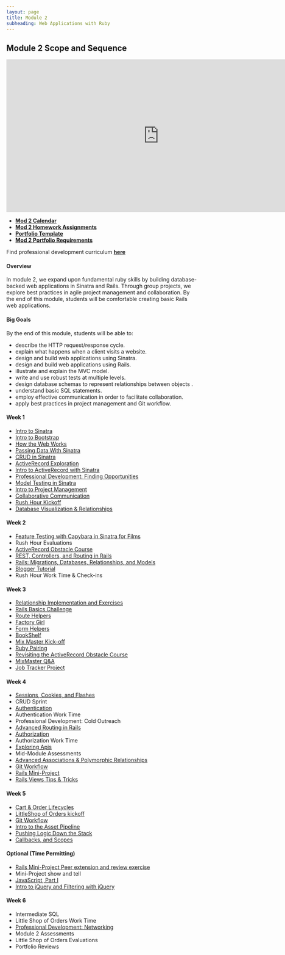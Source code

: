 ```yaml
---
layout: page
title: Module 2
subheading: Web Applications with Ruby
---
```


## Module 2 Scope and Sequence

<iframe src="https://calendar.google.com/calendar/embed?mode=WEEK&amp;height=400&amp;wkst=1&amp;bgcolor=%23FFFFFF&amp;ctz=America%2FDenver" style="border-width:0" width="800" height="400" frameborder="0" scrolling="no"></iframe>

* [__Mod 2 Calendar__](https://calendar.google.com/calendar/embed?src=casimircreative.com_rps2hg1nfqjih4rcl3gl6s4lpk@group.calendar.google.com&ctz=America/Denver)
* [__Mod 2 Homework Assignments__](https://github.com/turingschool/homework/blob/master/module-2-homework.markdown)
* [__Portfolio Template__](https://raw.githubusercontent.com/turingschool/portfolios/master/template.markdown)
* [__Mod 2 Portfolio Requirements__](https://github.com/turingschool/portfolios#module-2)

Find professional development curriculum [__here__](/professional_development)

#### Overview

In module 2, we expand upon fundamental ruby skills by building database-backed web applications in Sinatra and Rails. Through group projects, we explore best practices in agile project management and collaboration. By the end of this module, students will be comfortable creating basic Rails web applications.

#### Big Goals

By the end of this module, students will be able to:

* describe the HTTP request/response cycle.
* explain what happens when a client visits a website.
* design and build web applications using Sinatra.
* design and build web applications using Rails.
* illustrate and explain the MVC model.
* write and use robust tests at multiple levels.
* design database schemas to represent relationships between objects .
* understand basic SQL statements.
* employ effective communication in order to facilitate collaboration.
* apply best practices in project management and Git workflow.



#### Week 1

* [Intro to Sinatra](lessons/introduction_to_sinatra)
* [Intro to Bootstrap](lessons/introduction_to_bootstrap_v2)
* [How the Web Works](lessons/how_the_web_works)
* [Passing Data With Sinatra](https://github.com/case-eee/shopping)
* [CRUD in Sinatra](lessons/crud-intro-sinatra)
* [ActiveRecord Exploration](https://github.com/case-eee/intro-to-ar)
* [Intro to ActiveRecord with Sinatra](lessons/intro_to_active_record_in_sinatra)
* [Professional Development: Finding Opportunities](https://github.com/turingschool/professional_skills/blob/master/module_two/finding_opportunities.md)
* [Model Testing in Sinatra](lessons/model_testing_in_sinatra_with_films)
* [Intro to Project Management](lessons/intro_to_project_management)
* [Collaborative Communication](https://github.com/turingschool/professional_skills/blob/master/module_two/collaborative_communication.md)
* [Rush Hour Kickoff](https://github.com/turingschool/curriculum/blob/master/source/projects/rush_hour.md)
* [Database Visualization & Relationships](lessons/visualising_and_implementing_database_relationships)

#### Week 2

* [Feature Testing with Capybara in Sinatra for Films](lessons/feature_testing_in_sinatra_with_films)
* Rush Hour Evaluations
* [ActiveRecord Obstacle Course](lessons/active_record_obstacle_course)
* [REST, Controllers, and Routing in Rails](lessons/rest_routing_and_controllers_in_rails)
* [Rails: Migrations, Databases, Relationships, and Models](lessons/models_databases_relationships)
* [Blogger Tutorial](http://tutorials.jumpstartlab.com/projects/blogger.html)
* Rush Hour Work Time & Check-ins

#### Week 3

* [Relationship Implementation and Exercises](https://github.com/turingschool-examples/relationship_practice_exercises)
* [Rails Basics Challenge](lessons/models_databases_relationships_routes_controllers_oh_my)
* [Route Helpers](lessons/route_helpers)
* [Factory Girl](lessons/factory_documentation)
* [Form Helpers](lessons/form_helpers_rails)
* [BookShelf](lessons/forms_primer)
* [Mix Master Kick-off](projects/mix_master/1_getting_started)
* [Ruby Pairing](https://github.com/turingschool/challenges/blob/master/flatten.markdown)
* [Revisiting the ActiveRecord Obstacle Course](lessons/active_record_obstacle_course)
* [MixMaster Q&A](projects/mix_master/1_getting_started)
* [Job Tracker Project](https://github.com/case-eee/job-tracker)

#### Week 4

* [Sessions, Cookies, and Flashes](lessons/sessions_cookies_flashes)
* CRUD Sprint
* [Authentication](lessons/authentication)
* Authentication Work Time
* Professional Development: Cold Outreach
* [Advanced Routing in Rails](lessons/advanced_routing_rails)
* [Authorization](lessons/authorization-in-rails)
* Authorization Work Time
* [Exploring Apis](lessons/exploring_apis)
* Mid-Module Assessments
* [Advanced Associations & Polymorphic Relationships](lessons/advanced_associations)
* [Git Workflow](lessons/small_team_git_workflow)
* [Rails Mini-Project](projects/mini-project)
* [Rails Views Tips & Tricks](lessons/rails_views_tips_and_techniques)

#### Week 5

* [Cart & Order Lifecycles](lessons/cart_implementation)
* [LittleShop of Orders kickoff](projects/little_shop)
* [Git Workflow](lessons/git_workflows)
* [Intro to the Asset Pipeline](lessons/intro_to_the_asset_pipeline)
* [Pushing Logic Down the Stack](http://tutorials.jumpstartlab.com/topics/architecture/pushing_logic_down_the_stack.html)
* [Callbacks, and Scopes](lessons/scopes_callbacks_class_methods.markdown)

#### Optional (Time Permitting)
* [Rails Mini-Project Peer extension and review exercise](lessons/mini-project-gem-implementation)
* Mini-Project show and tell
* [JavaScript, Part I](lessons/introduction_to_javascript)
* [Intro to jQuery and Filtering with jQuery](lessons/introduction_to_jquery)

#### Week 6

* Intermediate SQL
* Little Shop of Orders Work Time
* [Professional Development: Networking](https://github.com/turingschool/professional_skills/blob/master/networking.md)
* Module 2 Assessments
* Little Shop of Orders Evaluations
* Portfolio Reviews
